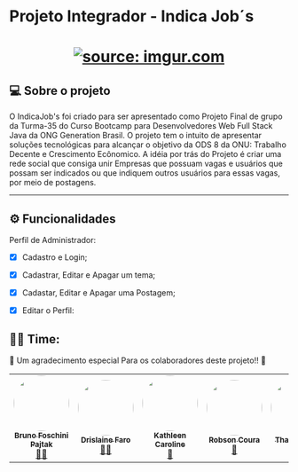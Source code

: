 #  Projeto Integrador - Indica Job´s 

<h1 align="center">
   <a href="https://imgur.com/cnf9lLm"><img src="https://i.imgur.com/cnf9lLm.png" title="source: imgur.com" /></a>
</h1>

<h4 align="center"> 

## 💻 Sobre o projeto

O IndicaJob's foi criado para ser apresentado como Projeto Final de grupo da Turma-35 do Curso Bootcamp para Desenvolvedores Web Full Stack Java da ONG Generation Brasil.
O projeto tem o intuito de apresentar soluções tecnológicas para alcançar o objetivo da ODS 8 da ONU: Trabalho Decente e Crescimento Ecônomico. A idéia por trás do Projeto é criar uma rede social que consiga unir Empresas que possuam vagas e usuários que possam ser indicados ou que indiquem outros usuários para essas vagas, por meio de postagens.

---

## ⚙️ Funcionalidades
Perfil de Administrador:

  - [x] Cadastro e Login;
  - [x] Cadastrar, Editar e Apagar um tema;
  - [x] Cadastar, Editar e Apagar uma Postagem;
  - [x] Editar o Perfil: 
  


## 👨‍💻 Time:

💜 Um agradecimento especial Para os colaboradores deste projeto!! 👏 
<table>
  <tr>
    <td align="center"><a href="https://github.com/Pajtak"><img style="border-radius: 50%;" src="https://avatars.githubusercontent.com/u/91138134?v=4" width="100px;" alt=""/><br /><sub><b>Bruno Foschini Pajtak</b></sub></a><br /><a href="https://github.com/Pajtak" title="GitHub Bruno">👨‍🚀</a></td> <td align="center"><a href="https://github.com/drifaro"><img style="border-radius: 50%;" src="https://avatars.githubusercontent.com/u/54925297?v=4" width="100px;" alt=""/><br /><sub><b>Drislaine Faro</b></sub></a><br /><a href="https://github.com/drifaro" title="GitHub Dri">👨‍🚀</a></td><td align="center"><a href="https://github.com/almostcarol"><img style="border-radius: 50%;" src="https://avatars.githubusercontent.com/u/88368798?v=4" width="100px;" alt=""/><br /><sub><b>Kathleen Caroline</b></sub></a><br /><a href="https://github.com/almostcarol" title="GitHub Carol">🚀</a></td><td align="center"><a href="https://github.com/RobsonCoura"><img style="border-radius: 50%;" src="https://avatars.githubusercontent.com/u/87398376?v=4" width="100px;" alt=""/><br /><sub><b>Robson Coura</b></sub></a><br /><a href="https://github.com/RobsonCoura" title="GitHub Robson">🚀</a></td> <td align="center"><a href="https://github.com/thaisspereira"><img style="border-radius: 50%;" src="https://avatars.githubusercontent.com/u/90809507?v=4" width="100px;" alt=""/><br /><sub><b>Thais Pereira</b></sub></a><br /><a href="https://github.com/thaisspereira" title="GitHub Thais">🚀</a></td>
    
  </tr>
 
</table>
